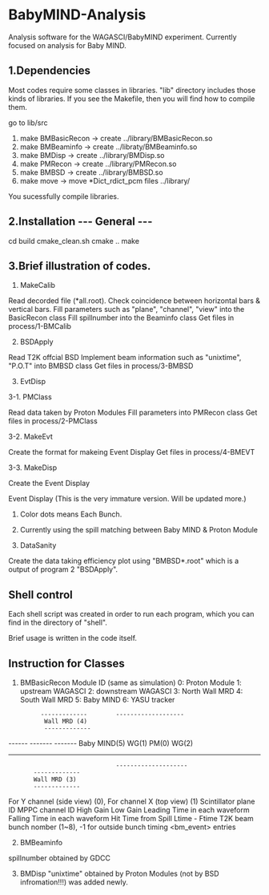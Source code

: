 # BabyMIND-Analysis

Analysis software for the WAGASCI/BabyMIND experiment.
Currently focused on analysis for Baby MIND.

## 1.Dependencies

Most codes require some classes in libraries.
"lib" directory includes those kinds of libraries.
If you see the Makefile, then you will find how to compile them.

go to lib/src

1. make BMBasicRecon -> create ../library/BMBasicRecon.so 
2. make BMBeaminfo   -> create ../libraty/BMBeaminfo.so
3. make BMDisp       -> create ../library/BMDisp.so
4. make PMRecon      -> create ../library/PMRecon.so
5. make BMBSD        -> create ../library/BMBSD.so
6. make move         -> move *Dict_rdict_pcm files ../library/

You sucessfully compile libraries.

## 2.Installation --- General ---

cd build
cmake_clean.sh
cmake .. 
make

## 3.Brief illustration of codes.

1. MakeCalib

Read decorded file (*all.root).
Check coincidence between  horizontal bars & vertical bars.
Fill parameters such as "plane", "channel", "view"  into the BasicRecon class 
Fill spillnumber into the Beaminfo class
Get files in process/1-BMCalib

2. BSDApply

Read T2K offcial BSD
Implement beam information such as "unixtime", "P.O.T" into BMBSD class
Get files in process/3-BMBSD

3. EvtDisp

3-1. PMClass

Read data taken by Proton Modules
Fill parameters into PMRecon class
Get files in process/2-PMClass

3-2. MakeEvt

Create the format for makeing Event Display
Get files in process/4-BMEVT

3-3. MakeDisp

Create the Event Display

Event Display (This is the very immature version. Will be updated more.)
1. Color dots means Each Bunch.
2. Currently using the spill matching between Baby MIND & Proton Module

4. DataSanity

Create the data taking efficiency plot using "BMBSD*.root"
which is a output of program 2 "BSDApply".

## Shell control

Each shell script was created in order to run each program,
which you can find in the directory of "shell".

Brief usage is written in the code itself.


## Instruction for Classes

1. BMBasicRecon
<mod> Module ID (same as simulation)
0: Proton Module
1: upstream WAGASCI 
2: downstream WAGASCI
3: North Wall MRD
4: South Wall MRD
5: Baby MIND
6: YASU tracker


<Layout>

             -------------        -------------------    
              Wall MRD (4)
              -------------          
------   -------  -------            Baby MIND(5)
 WG(1)    PM(0)    WG(2)
------   -------  -------        
                                  --------------------
           -------------         
           Wall MRD (3)
           ------------- 


<view> For Y channel (side view) (0), For channel X (top view) (1)
<pln> Scintillator plane ID
<channel> MPPC channel ID
<HG> High Gain
<LG> Low Gain
<Ltime> Leading Time in each waveform
<Ftime> Falling Time in each waveform
<Htime> Hit Time from Spill
<timedif> Ltime - Ftime
<bunch> T2K beam bunch nomber (1~8), -1 for outside bunch timing
<bm_event> entries

2. BMBeaminfo

<spillnum> spillnumber obtained by GDCC

3. BMDisp
"unixtime" obtained by Proton Modules (not by BSD infromation!!!) was added newly.


  


